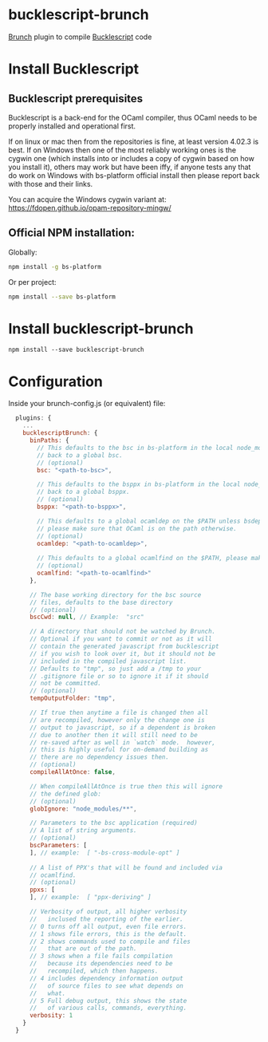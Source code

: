 # bucklescript-brunch

[Brunch](http://brunch.io) plugin to compile [Bucklescript](https://bloomberg.github.io/bucklescript/) code

# Install Bucklescript

## Bucklescript prerequisites

Bucklescript is a back-end for the OCaml compiler, thus OCaml needs to be properly installed and operational first.

If on linux or mac then from the repositories is fine, at least version 4.02.3 is best. If on Windows then one of the most reliably working ones is the cygwin one (which installs into or includes a copy of cygwin based on how you install it), others may work but have been iffy, if anyone tests any that do work on Windows with bs-platform official install then please report back with those and their links.

You can acquire the Windows cygwin variant at: <https://fdopen.github.io/opam-repository-mingw/>

## Official NPM installation:

Globally:

```bash
npm install -g bs-platform
```

Or per project:

```bash
npm install --save bs-platform
```

# Install bucklescript-brunch

```
npm install --save bucklescript-brunch
```

# Configuration

Inside your brunch-config.js (or equivalent) file:

```javascript
  plugins: {
    ...
    bucklescriptBrunch: {
      binPaths: {
        // This defaults to the bsc in bs-platform in the local node_modules directory if it exists, else falls
        // back to a global bsc.
        // (optional)
        bsc: "<path-to-bsc>",

        // This defaults to the bsppx in bs-platform in the local node_modules directory if it exists, else falls
        // back to a global bsppx.
        // (optional)
        bsppx: "<path-to-bsppx>",

        // This defaults to a global ocamldep on the $PATH unless bsdep exists in bs-platform,
        // please make sure that OCaml is on the path otherwise.
        // (optional)
        ocamldep: "<path-to-ocamldep>",
        
        // This defaults to a global ocamlfind on the $PATH, please make sure that OCaml is on the path.
        // (optional)
        ocamlfind: "<path-to-ocamlfind>"
      },

      // The base working directory for the bsc source
      // files, defaults to the base directory
      // (optional)
      bscCwd: null, // Example:  "src"

      // A directory that should not be watched by Brunch.
      // Optional if you want to commit or not as it will
      // contain the generated javascript from bucklescript
      // if you wish to look over it, but it should not be
      // included in the compiled javascript list.
      // Defaults to "tmp", so just add a /tmp to your
      // .gitignore file or so to ignore it if it should
      // not be committed.
      // (optional)
      tempOutputFolder: "tmp",

      // If true then anytime a file is changed then all
      // are recompiled, however only the change one is
      // output to javascript, so if a dependent is broken
      // due to another then it will still need to be
      // re-saved after as well in `watch` mode.  however,
      // this is highly useful for on-demand building as
      // there are no dependency issues then.
      // (optional)
      compileAllAtOnce: false,

      // When compileAllAtOnce is true then this will ignore
      // the defined glob:
      // (optional)
      globIgnore: "node_modules/**",

      // Parameters to the bsc application (required)
      // A list of string arguments.
      // (optional)
      bscParameters: [
      ], // example:  [ "-bs-cross-module-opt" ]
      
      // A list of PPX's that will be found and included via
      // ocamlfind.
      // (optional)
      ppxs: [
      ], // example:  [ "ppx-deriving" ]

      // Verbosity of output, all higher verbosity
      //   inclused the reporting of the earlier.
      // 0 turns off all output, even file errors.
      // 1 shows file errors, this is the default.
      // 2 shows commands used to compile and files
      //   that are out of the path.
      // 3 shows when a file fails compilation
      //   because its dependencies need to be
      //   recompiled, which then happens.
      // 4 includes dependency information output
      //   of source files to see what depends on
      //   what.
      // 5 Full debug output, this shows the state
      //   of various calls, commands, everything.
      verbosity: 1
    }
  }
```
